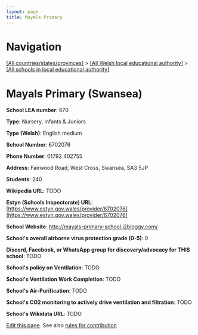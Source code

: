 ```yaml
---
layout: page
title: Mayals Primary
---
```

# Navigation

[[All countries/states/provinces]](../../..) > [[All Welsh local educational authority]](../..) > [[All schools in local educational authority]](..)

# Mayals Primary (Swansea)

**School LEA number**: 670

**Type**: Nursery, Infants & Juniors

**Type (Welsh)**: English medium

**School Number**: 6702076

**Phone Number**: 01792 402755

**Address**: Fairwood Road, West Cross, Swansea, SA3 5JP

**Students**: 240

**Wikipedia URL**: TODO

**Estyn (Schools Inspectorate) URL**: [https://www.estyn.gov.wales/provider/6702076](https://www.estyn.gov.wales/provider/6702076)

**School Website**: http://mayals-primary-school.j2bloggy.com/

**School's overall airborne virus protection grade (0-5)**: 0

**Discord, Facebook, or WhatsApp group for discovery/advocacy for THIS school**: TODO

**School's policy on Ventilation**: TODO

**School's Ventilation Work Completion**: TODO

**School's Air-Purification**: TODO

**School's CO2 monitoring to actively drive ventilation and filtration**: TODO

**School's Wikidata URL**: TODO




[Edit this page](https://github.com/ventilate-schools/Wales/edit/prif/./Swansea/Mayals_Primary.md). See also [rules for contribution](../../../contribution-rules/)